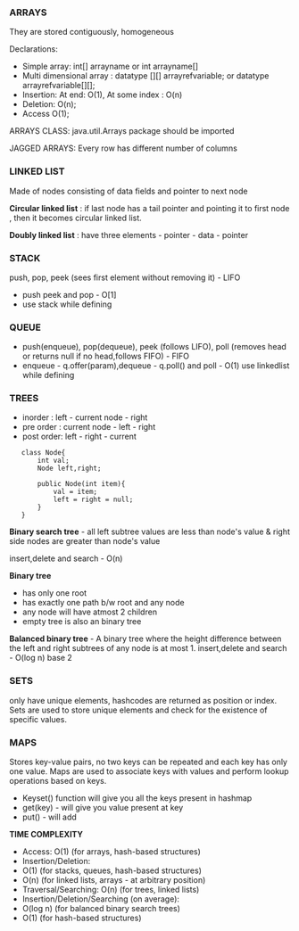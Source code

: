 ### ARRAYS 

They are stored contiguously, homogeneous

Declarations: 
- Simple array: int[] arrayname or int arrayname[]
- Multi dimensional array : datatype [][] arrayrefvariable; or datatype arrayrefvariable[][];
- Insertion: At end: O(1), At some index : O(n)
- Deletion: O(n);
- Access O(1);

ARRAYS CLASS:
    java.util.Arrays package should be imported

JAGGED ARRAYS:
    Every row has different number of columns



### LINKED LIST

Made of nodes consisting of data fields and pointer to next node

**Circular linked list** : if last node has a tail pointer and pointing it to first node , then it becomes circular linked list.

**Doubly linked list** : have three elements - pointer - data - pointer          

### STACK
push, pop, peek (sees first element without removing it) - LIFO

- push peek and pop - O[1]
- use stack while defining

### QUEUE

- push(enqueue), pop(dequeue), peek (follows LIFO), poll (removes head or returns null if no head,follows FIFO) - FIFO   
- enqueue - q.offer(param),dequeue - q.poll() and poll - O(1)
use linkedlist while defining

### TREES 


- inorder : left - current node - right
- pre order : current node - left - right
- post order: left - right - current 
 
 ```
    class Node{
        int val;
        Node left,right;

        public Node(int item){
            val = item;
            left = right = null;
        }
    }
 ```
**Binary search tree** - all left subtree values are less than node's value & right side nodes are greater than node's value

insert,delete and search - O(n) 

**Binary tree**
- has only one root
- has exactly one path b/w root and any node
- any node will have atmost 2 children
- empty tree is also an binary tree

**Balanced binary tree** -  A binary tree where the height difference between the left and right subtrees of any node is at most 1.
insert,delete and search - O(log n) base 2

### SETS 
only have unique elements, hashcodes are returned as position or index. Sets are used to store unique elements and check for the existence of specific values.

### MAPS 

Stores key-value pairs, no two keys can be repeated and each key has only one value. Maps are used to associate keys with values and perform lookup operations based on keys.

- Keyset() function will give you all the keys present in hashmap 
- get(key) - will give you value present at key
- put() - will add

**TIME COMPLEXITY**
- Access: O(1) (for arrays, hash-based structures)
- Insertion/Deletion:
- O(1) (for stacks, queues, hash-based structures)
- O(n) (for linked lists, arrays - at arbitrary position)
- Traversal/Searching: O(n) (for trees, linked lists)
- Insertion/Deletion/Searching (on average):
- O(log n) (for balanced binary search trees)
- O(1) (for hash-based structures) 